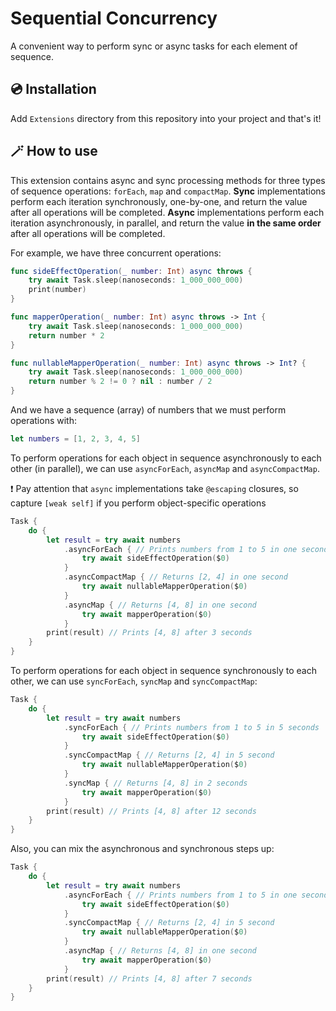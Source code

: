 # Sequential Concurrency

A convenient way to perform sync or async tasks for each element of sequence. 

## 💿 Installation 

Add `Extensions` directory from this repository into your project and that's it!

## 🪄 How to use 

This extension contains async and sync processing methods 
for three types of sequence operations: `forEach`, `map` and `compactMap`.
**Sync** implementations perform each iteration synchronously, one-by-one, and return the value
after all operations will be completed.
**Async** implementations perform each iteration asynchronously, in parallel, and return the value
**in the same order** after all operations will be completed.

For example, we have three concurrent operations:

```swift
func sideEffectOperation(_ number: Int) async throws {
    try await Task.sleep(nanoseconds: 1_000_000_000)
    print(number)
}

func mapperOperation(_ number: Int) async throws -> Int {
    try await Task.sleep(nanoseconds: 1_000_000_000)
    return number * 2
}

func nullableMapperOperation(_ number: Int) async throws -> Int? {
    try await Task.sleep(nanoseconds: 1_000_000_000)
    return number % 2 != 0 ? nil : number / 2
}
```

And we have a sequence (array) of numbers that we must perform operations with:

```swift
let numbers = [1, 2, 3, 4, 5]
```

To perform operations for each object in sequence asynchronously to each other (in parallel), 
we can use `asyncForEach`, `asyncMap` and `asyncCompactMap`.

❗️ Pay attention that `async` implementations take `@escaping` closures, so capture `[weak self]` 
if you perform object-specific operations

```swift
Task {
    do {
        let result = try await numbers
            .asyncForEach { // Prints numbers from 1 to 5 in one second
                try await sideEffectOperation($0)
            }
            .asyncCompactMap { // Returns [2, 4] in one second
                try await nullableMapperOperation($0)
            }
            .asyncMap { // Returns [4, 8] in one second
                try await mapperOperation($0)
            }
        print(result) // Prints [4, 8] after 3 seconds
    }
}
```

To perform operations for each object in sequence synchronously to each other, 
we can use `syncForEach`, `syncMap` and `syncCompactMap`:

```swift
Task {
    do {
        let result = try await numbers
            .syncForEach { // Prints numbers from 1 to 5 in 5 seconds
                try await sideEffectOperation($0)
            }
            .syncCompactMap { // Returns [2, 4] in 5 second
                try await nullableMapperOperation($0)
            }
            .syncMap { // Returns [4, 8] in 2 seconds
                try await mapperOperation($0)
            }
        print(result) // Prints [4, 8] after 12 seconds
    }
}
```

Also, you can mix the asynchronous and synchronous steps up:

```swift
Task {
    do {
        let result = try await numbers
            .asyncForEach { // Prints numbers from 1 to 5 in one second
                try await sideEffectOperation($0)
            }
            .syncCompactMap { // Returns [2, 4] in 5 second
                try await nullableMapperOperation($0)
            }
            .asyncMap { // Returns [4, 8] in one second
                try await mapperOperation($0)
            }
        print(result) // Prints [4, 8] after 7 seconds
    }
}
```
